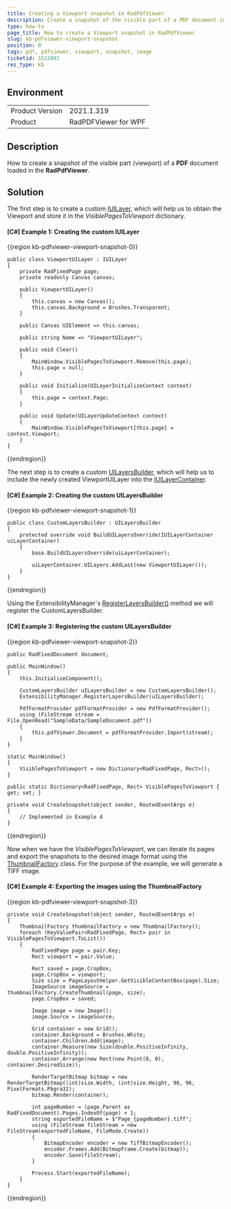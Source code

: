 ```yaml
---
title: Creating a Viewport snapshot in RadPdfViewer
description: Create a snapshot of the visible part of a PDF document in RadPdfViewer for WPF.
type: how-to
page_title: How to create a Viewport snapshot in RadPdfViewer
slug: kb-pdfviewer-viewport-snapshot
position: 0
tags: pdf, pdfviewer, viewport, snapshot, image
ticketid: 1512091
res_type: kb
---
```


## Environment

<table>
    <tbody>
	    <tr>
	    	<td>Product Version</td>
	    	<td>2021.1.319</td>
	    </tr>
	    <tr>
            <td>Product</td>
            <td>RadPDFViewer for WPF</td>
	    </tr>
    </tbody>
</table>

## Description

How to create a snapshot of the visible part (viewport) of a **PDF** document loaded in the **RadPdfViewer**.

## Solution

The first step is to create a custom [IUILayer](https://docs.telerik.com/devtools/wpf/api/telerik.windows.documents.fixed.ui.layers.iuilayer), which will help us to obtain the Viewport and store it in the _VisiblePagesToViewport_ dictionary.

#### __[C#] Example 1: Creating the custom IUILayer__
{{region kb-pdfviewer-viewport-snapshot-0}}

    public class ViewportUILayer : IUILayer
    {
        private RadFixedPage page;
        private readonly Canvas canvas;

        public ViewportUILayer()
        {
            this.canvas = new Canvas();
            this.canvas.Background = Brushes.Transparent;
        }

        public Canvas UIElement => this.canvas;

        public string Name => "ViewportUILayer";

        public void Clear()
        {
            MainWindow.VisiblePagesToViewport.Remove(this.page);
            this.page = null;
        }

        public void Initialize(UILayerInitializeContext context)
        {
            this.page = context.Page;
        }

        public void Update(UILayerUpdateContext context)
        {
            MainWindow.VisiblePagesToViewport[this.page] = context.Viewport;
        }
    }

{{endregion}}

The next step is to create a custom [UILayersBuilder](https://docs.telerik.com/devtools/wpf/api/telerik.windows.documents.fixed.ui.layers.uilayersbuilder), which will help us to include the newly created ViewportUILayer into the [IUILayerContainer](https://docs.telerik.com/devtools/wpf/api/telerik.windows.documents.fixed.ui.layers.iuilayercontainer).

#### __[C#] Example 2: Creating the custom UILayersBuilder__
{{region kb-pdfviewer-viewport-snapshot-1}}

    public class CustomLayersBuilder : UILayersBuilder
    {
        protected override void BuildUILayersOverride(IUILayerContainer uiLayerContainer)
        {
            base.BuildUILayersOverride(uiLayerContainer);

            uiLayerContainer.UILayers.AddLast(new ViewportUILayer());
        }
    }

{{endregion}}

Using the ExtensibilityManager`s [RegisterLayersBuilder()](https://docs.telerik.com/devtools/wpf/api/telerik.windows.documents.fixed.ui.extensibility.extensibilitymanager#collapsible-Telerik_Windows_Documents_Fixed_UI_Extensibility_ExtensibilityManager_RegisterLayersBuilder_Telerik_Windows_Documents_Fixed_UI_Layers_UILayersBuilder_) method we will register the CustomLayersBuilder.

#### __[C#] Example 3: Registering the custom UILayersBuilder__
{{region kb-pdfviewer-viewport-snapshot-2}}

    public RadFixedDocument document;

    public MainWindow()
    {
        this.InitializeComponent();
        
        CustomLayersBuilder uILayersBuilder = new CustomLayersBuilder();
        ExtensibilityManager.RegisterLayersBuilder(uILayersBuilder);

        PdfFormatProvider pdfFormatProvider = new PdfFormatProvider();
        using (FileStream stream = File.OpenRead("SampleData/SampleDocument.pdf"))
        {
            this.pdfViewer.Document = pdfFormatProvider.Import(stream);
        }
    }

    static MainWindow()
    {
        VisiblePagesToViewport = new Dictionary<RadFixedPage, Rect>();
    }

    public static Dictionary<RadFixedPage, Rect> VisiblePagesToViewport { get; set; }

    private void CreateSnapshot(object sender, RoutedEventArgs e)
    {
        // Implemented in Example 4
    }
		
{{endregion}}

Now when we have the _VisiblePagesToViewport_, we can iterate its pages and export the snapshots to the desired image format using the [ThumbnailFactory](https://docs.telerik.com/devtools/wpf/api/telerik.windows.documents.ui.thumbnailfactory) class. For the purpose of the example, we will generate a TIFF image.

#### __[C#] Example 4: Exporting the images using the ThumbnailFactory__
{{region kb-pdfviewer-viewport-snapshot-3}}

    private void CreateSnapshot(object sender, RoutedEventArgs e)
    {
        ThumbnailFactory thumbnailFactory = new ThumbnailFactory();
        foreach (KeyValuePair<RadFixedPage, Rect> pair in VisiblePagesToViewport.ToList())
        {
            RadFixedPage page = pair.Key;
            Rect viewport = pair.Value;

            Rect saved = page.CropBox;
            page.CropBox = viewport;
            Size size = PageLayoutHelper.GetVisibleContentBox(page).Size;
            ImageSource imageSource = thumbnailFactory.CreateThumbnail(page, size);
            page.CropBox = saved;

            Image image = new Image();
            image.Source = imageSource;

            Grid container = new Grid();
            container.Background = Brushes.White;
            container.Children.Add(image);
            container.Measure(new Size(double.PositiveInfinity, double.PositiveInfinity));
            container.Arrange(new Rect(new Point(0, 0), container.DesiredSize));

            RenderTargetBitmap bitmap = new RenderTargetBitmap((int)size.Width, (int)size.Height, 96, 96, PixelFormats.Pbgra32);
            bitmap.Render(container);

            int pageNumber = (page.Parent as RadFixedDocument).Pages.IndexOf(page) + 1;
            string exportedFileName = $"Page_{pageNumber}.tiff";
            using (FileStream fileStream = new FileStream(exportedFileName, FileMode.Create))
            {
                BitmapEncoder encoder = new TiffBitmapEncoder();
                encoder.Frames.Add(BitmapFrame.Create(bitmap));
                encoder.Save(fileStream);
            }

            Process.Start(exportedFileName);
        }
    }

{{endregion}}
